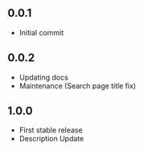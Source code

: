 ## 0.0.1

* Initial commit

## 0.0.2

* Updating docs
* Maintenance (Search page title fix)


## 1.0.0

* First stable release
* Description Update